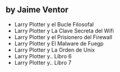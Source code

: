 ## by Jaime Ventor

* Larry Plotter y el Bucle Filosofal
* Larry Plotter y La Clave Secreta del Wifi
* Larry Plotter y el Prisionero del Firewall
* Larry Plotter y El Malware de Fuegp
* Larry Plotter y La Orden de Unix
* Larry Plotter y.. Libro 6
* Larry Plotter y.. Libro 7

